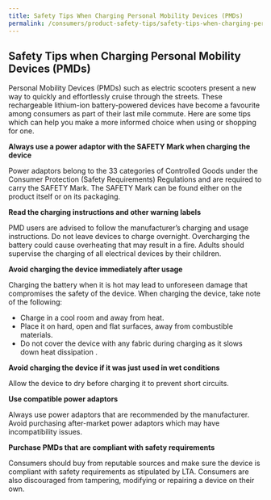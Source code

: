 ```yaml
---
title: Safety Tips When Charging Personal Mobility Devices (PMDs)
permalink: /consumers/product-safety-tips/safety-tips-when-charging-personal-mobility-devices
---
```

## Safety Tips when Charging Personal Mobility Devices (PMDs)
Personal Mobility Devices (PMDs) such as electric scooters present a new way to quickly and effortlessly cruise through the streets. These rechargeable lithium-ion battery-powered devices have become a favourite among consumers as part of their last mile commute. Here are some tips which can help you make a more informed choice when using or shopping for one.

**Always use a power adaptor with the SAFETY Mark when charging the device**

Power adaptors belong to the 33 categories of Controlled Goods under the Consumer Protection (Safety Requirements) Regulations and are required to carry the SAFETY Mark. The SAFETY Mark can be found either on the product itself or on its packaging.

**Read the charging instructions and other warning labels**

PMD users are advised to follow the manufacturer’s charging and usage instructions. Do not leave devices to charge overnight. Overcharging the battery could cause overheating that may result in a fire. Adults should supervise the charging of all electrical devices by their children.

**Avoid charging the device immediately after usage**

Charging the battery when it is hot may lead to unforeseen damage that compromises the safety of the device. When charging the device, take note of the following:
* Charge in a cool room and away from heat.
* Place it on hard, open and flat surfaces, away from combustible materials.
* Do not cover the device with any fabric during charging as it slows down heat dissipation .

**Avoid charging the device if it was just used in wet conditions**

Allow the device to dry before charging it to prevent short circuits.

**Use compatible power adaptors**

Always use power adaptors that are recommended by the manufacturer. Avoid purchasing after-market power adaptors which may have incompatibility issues.

**Purchase PMDs that are compliant with safety requirements**

Consumers should buy from reputable sources and make sure the device is compliant with safety requirements as stipulated by LTA. Consumers are also discouraged from tampering, modifying or repairing a device on their own.
